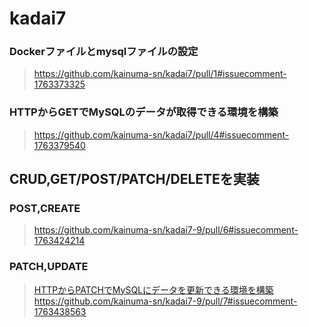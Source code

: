 # kadai7

### Dockerファイルとmysqlファイルの設定
> https://github.com/kainuma-sn/kadai7/pull/1#issuecomment-1763373325

### HTTPからGETでMySQLのデータが取得できる環境を構築
> https://github.com/kainuma-sn/kadai7/pull/4#issuecomment-1763379540

## CRUD,GET/POST/PATCH/DELETEを実装
### POST,CREATE
> https://github.com/kainuma-sn/kadai7-9/pull/6#issuecomment-1763424214
### PATCH,UPDATE
> [HTTPからPATCHでMySQLにデータを更新できる環境を構築](https://github.com/kainuma-sn/kadai7-9/pull/7#issuecomment-1763438563)https://github.com/kainuma-sn/kadai7-9/pull/7#issuecomment-1763438563
